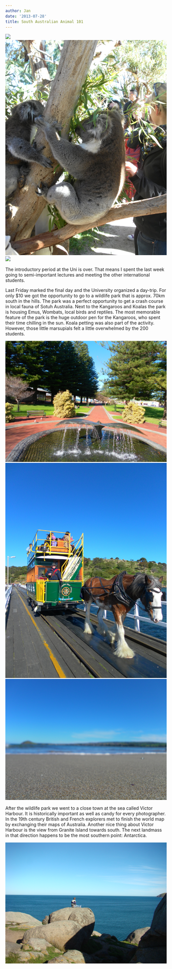 ```yaml
---
author: Jan
date: '2013-07-28'
title: South Australian Animal 101
---
```


![](images/wombat.jpg)
![](images/koala.jpg)
![](images/kangaroos.jpg)

The introductory period at the Uni is over. That means I spent the last week
going to semi-important lectures and meeting the other international students.

Last Friday marked the final day and the University organized a day-trip. For
only $10 we got the opportunity to go to a wildlife park that is approx. 70km
south in the hills. The park was a perfect opportunity to get a crash course in
local fauna of Sotuh Australia. Next to the Kangaroos and Koalas the park is
housing Emus, Wombats, local birds and reptiles. The most memorable feature of
the park is the huge outdoor pen for the Kangaroos, who spent their time
chilling in the sun. Koala petting was also part of the activity. However,
those little marsupials felt a little overwhelmed by the 200 students.

![](images/sculpture_whale.jpg)
![](images/horse.jpg)
![](images/beach.jpg)

After the wildlife park we went to a close town at the sea called Victor
Harbour. It is historically important as well as candy for every photographer.
In the 19th century British and French explorers met to finish the world map by
exchanging their maps of Australia. Another nice thing about Victor Harbour is
the view from Granite Island towards south. The next landmass in that direction
happens to be the most southern point: Antarctica.

![](images/antarctica.jpg)
